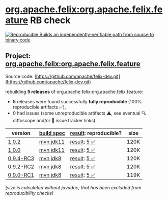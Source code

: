 [org.apache.felix:org.apache.felix.feature](https://central.sonatype.com/artifact/org.apache.felix/org.apache.felix.feature/versions) RB check
=======

[![Reproducible Builds](https://reproducible-builds.org/images/logos/rb.svg) an independently-verifiable path from source to binary code](https://reproducible-builds.org/)

## Project: [org.apache.felix:org.apache.felix.feature](https://central.sonatype.com/artifact/org.apache.felix/org.apache.felix.feature/versions)

Source code: [https://github.com/apache/felix-dev.git](https://github.com/apache/felix-dev.git)

rebuilding **5 releases** of org.apache.felix:org.apache.felix.feature:
- **5** releases were found successfully **fully reproducible** (100% reproducible artifacts :white_check_mark:),
- 0 had issues (some unreproducible artifacts :warning:, see eventual :mag: diffoscope and/or :memo: issue tracker links):

| version | [build spec](/BUILDSPEC.md) | [result](https://reproducible-builds.org/docs/jvm/): reproducible? | size |
| -- | --------- | ------ | -- |
| [1.0.2](https://central.sonatype.com/artifact/org.apache.felix/org.apache.felix.feature/1.0.2/pom) | [mvn jdk11](felix-features-1.0.2.buildspec) | [result](org.apache.felix.feature-1.0.2.buildinfo): [5 :white_check_mark: ](org.apache.felix.feature-1.0.2.buildcompare) | 120K |
| [1.0.0](https://central.sonatype.com/artifact/org.apache.felix/org.apache.felix.feature/1.0.0/pom) | [mvn jdk11](felix-features-1.0.0.buildspec) | [result](org.apache.felix.feature-1.0.0.buildinfo): [5 :white_check_mark: ](org.apache.felix.feature-1.0.0.buildcompare) | 120K |
| [0.9.4-RC3](https://central.sonatype.com/artifact/org.apache.felix/org.apache.felix.feature/0.9.4-RC3/pom) | [mvn jdk8](felix-features-0.9.4-RC3.buildspec) | [result](org.apache.felix.feature-0.9.4-RC3.buildinfo): [5 :white_check_mark: ](org.apache.felix.feature-0.9.4-RC3.buildcompare) | 120K |
| [0.9.2-RC2](https://central.sonatype.com/artifact/org.apache.felix/org.apache.felix.feature/0.9.2-RC2/pom) | [mvn jdk8](felix-features-0.9.2-RC2.buildspec) | [result](org.apache.felix.feature-0.9.2-RC2.buildinfo): [5 :white_check_mark: ](org.apache.felix.feature-0.9.2-RC2.buildcompare) | 120K |
| [0.9.0-RC1](https://central.sonatype.com/artifact/org.apache.felix/org.apache.felix.feature/0.9.0-RC1/pom) | [mvn jdk8](felix-features-0.9.0-RC1.buildspec) | [result](org.apache.felix.feature-0.9.0-RC1.buildinfo): [5 :white_check_mark: ](org.apache.felix.feature-0.9.0-RC1.buildcompare) | 119K |

<i>(size is calculated without javadoc, that has been excluded from reproducibility checks)</i>
